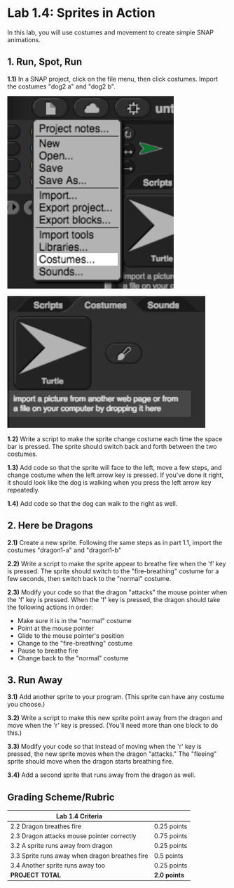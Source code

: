 # Lab 1.4: Sprites in Action

In this lab, you will use costumes and movement to create simple SNAP animations.

## 1. Run, Spot, Run

**1.1)** In a SNAP project, click on the file menu, then click costumes.  Import the costumes "dog2 a" and "dog2 b".

![Menu->Costumes](menucostumes.png)

![Import Costumes](importcostumes.png)

**1.2)** Write a script to make the sprite change costume each time the space bar is pressed. The sprite should switch back and forth between the two costumes.

**1.3)** Add code so that the sprite will face to the left, move a few steps, and change costume when the left arrow key is pressed. If you've done it right, it should look like the dog is walking when you press the left arrow key repeatedly.

**1.4)** Add code so that the dog can walk to the right as well.

## 2. Here be Dragons

**2.1)** Create a new sprite. Following the same steps as in part 1.1, import the costumes "dragon1-a" and "dragon1-b"

**2.2)** Write a script to make the sprite appear to breathe fire when the 'f' key is pressed.  The sprite should switch to the "fire-breathing" costume for a few seconds, then switch back to the "normal" costume.

**2.3)** Modify your code so that the dragon "attacks" the mouse pointer when the 'f' key is pressed. When the 'f' key is pressed, the dragon should take the following actions in order:

* Make sure it is in the "normal" costume
* Point at the mouse pointer
* Glide to the mouse pointer's position
* Change to the "fire-breathing" costume
* Pause to breathe fire
* Change back to the "normal" costume

## 3. Run Away

**3.1)** Add another sprite to your program.  (This sprite can have any costume you choose.)

**3.2)** Write a script to make this new sprite point away from the dragon and move when the 'r' key is pressed.  (You'll need more than one block to do this.)

**3.3)** Modify your code so that instead of moving when the 'r' key is pressed, the new sprite moves when the dragon "attacks."  The "fleeing" sprite should move when the dragon starts breathing fire.

**3.4)** Add a second sprite that runs away from the dragon as well.

## Grading Scheme/Rubric

| **Lab 1.4 Criteria**                              |                |
| ------------------------------------------------- | -------------- |
| 2.2 Dragon breathes fire                          | 0.25 points    |
| 2.3 Dragon attacks mouse pointer correctly        | 0.75 points    |
| 3.2 A sprite runs away from dragon                | 0.25 points    |
| 3.3 Sprite runs away when dragon breathes fire    | 0.5 points     |
| 3.4 Another sprite runs away too                  | 0.25 points    |
| **PROJECT TOTAL**                                 | **2.0 points** |
